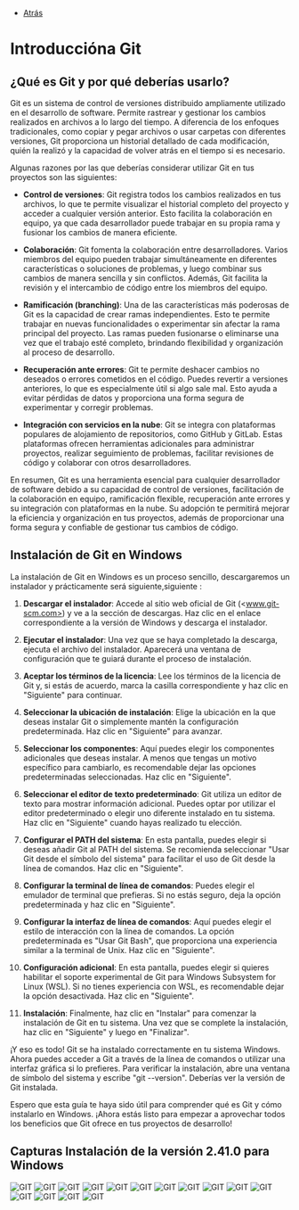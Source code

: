 - [Atrás](./README.md)

# Introduccióna Git

## ¿Qué es Git y por qué deberías usarlo?

Git es un sistema de control de versiones distribuido ampliamente utilizado en el desarrollo de software. Permite rastrear y gestionar los cambios realizados en archivos a lo largo del tiempo. A diferencia de los enfoques tradicionales, como copiar y pegar archivos o usar carpetas con diferentes versiones, Git proporciona un historial detallado de cada modificación, quién la realizó y la capacidad de volver atrás en el tiempo si es necesario.

Algunas razones por las que deberías considerar utilizar Git en tus proyectos son las siguientes:

- **Control de versiones**: Git registra todos los cambios realizados en tus archivos, lo que te permite visualizar el historial completo del proyecto y acceder a cualquier versión anterior. Esto facilita la colaboración en equipo, ya que cada desarrollador puede trabajar en su propia rama y fusionar los cambios de manera eficiente.

- **Colaboración**: Git fomenta la colaboración entre desarrolladores. Varios miembros del equipo pueden trabajar simultáneamente en diferentes características o soluciones de problemas, y luego combinar sus cambios de manera sencilla y sin conflictos. Además, Git facilita la revisión y el intercambio de código entre los miembros del equipo.

- **Ramificación (branching)**: Una de las características más poderosas de Git es la capacidad de crear ramas independientes. Esto te permite trabajar en nuevas funcionalidades o experimentar sin afectar la rama principal del proyecto. Las ramas pueden fusionarse o eliminarse una vez que el trabajo esté completo, brindando flexibilidad y organización al proceso de desarrollo.

- **Recuperación ante errores**: Git te permite deshacer cambios no deseados o errores cometidos en el código. Puedes revertir a versiones anteriores, lo que es especialmente útil si algo sale mal. Esto ayuda a evitar pérdidas de datos y proporciona una forma segura de experimentar y corregir problemas.

- **Integración con servicios en la nube**: Git se integra con plataformas populares de alojamiento de repositorios, como GitHub y GitLab. Estas plataformas ofrecen herramientas adicionales para administrar proyectos, realizar seguimiento de problemas, facilitar revisiones de código y colaborar con otros desarrolladores.

En resumen, Git es una herramienta esencial para cualquier desarrollador de software debido a su capacidad de control de versiones, facilitación de la colaboración en equipo, ramificación flexible, recuperación ante errores y su integración con plataformas en la nube. Su adopción te permitirá mejorar la eficiencia y organización en tus proyectos, además de proporcionar una forma segura y confiable de gestionar tus cambios de código.

## Instalación de Git en Windows

La instalación de Git en Windows es un proceso sencillo, descargaremos un instalador y prácticamente será siguiente,siguiente :

1. **Descargar el instalador**: Accede al sitio web oficial de Git (<www.git-scm.com>) y ve a la sección de descargas. Haz clic en el enlace correspondiente a la versión de Windows y descarga el instalador.

2. **Ejecutar el instalador**: Una vez que se haya completado la descarga, ejecuta el archivo del instalador. Aparecerá una ventana de configuración que te guiará durante el proceso de instalación.

3. **Aceptar los términos de la licencia**: Lee los términos de la licencia de Git y, si estás de acuerdo, marca la casilla correspondiente y haz clic en "Siguiente" para continuar.

4. **Seleccionar la ubicación de instalación**: Elige la ubicación en la que deseas instalar Git o simplemente mantén la configuración predeterminada. Haz clic en "Siguiente" para avanzar.

5. **Seleccionar los componentes**: Aquí puedes elegir los componentes adicionales que deseas instalar. A menos que tengas un motivo específico para cambiarlo, es recomendable dejar las opciones predeterminadas seleccionadas. Haz clic en "Siguiente".

6. **Seleccionar el editor de texto predeterminado**: Git utiliza un editor de texto para mostrar información adicional. Puedes optar por utilizar el editor predeterminado o elegir uno diferente instalado en tu sistema. Haz clic en "Siguiente" cuando hayas realizado tu elección.

7. **Configurar el PATH del sistema**: En esta pantalla, puedes elegir si deseas añadir Git al PATH del sistema. Se recomienda seleccionar "Usar Git desde el símbolo del sistema" para facilitar el uso de Git desde la línea de comandos. Haz clic en "Siguiente".

8. **Configurar la terminal de línea de comandos**: Puedes elegir el emulador de terminal que prefieras. Si no estás seguro, deja la opción predeterminada y haz clic en "Siguiente".

9.  **Configurar la interfaz de línea de comandos**: Aquí puedes elegir el estilo de interacción con la línea de comandos. La opción predeterminada es "Usar Git Bash", que proporciona una experiencia similar a la terminal de Unix. Haz clic en "Siguiente".

10. **Configuración adicional**: En esta pantalla, puedes elegir si quieres habilitar el soporte experimental de Git para Windows Subsystem for Linux (WSL). Si no tienes experiencia con WSL, es recomendable dejar la opción desactivada. Haz clic en "Siguiente".

11. **Instalación**: Finalmente, haz clic en "Instalar" para comenzar la instalación de Git en tu sistema. Una vez que se complete la instalación, haz clic en "Siguiente" y luego en "Finalizar".

¡Y eso es todo! Git se ha instalado correctamente en tu sistema Windows. Ahora puedes acceder a Git a través de la línea de comandos o utilizar una interfaz gráfica si lo prefieres. Para verificar la instalación, abre una ventana de símbolo del sistema y escribe "git --version". Deberías ver la versión de Git instalada.

Espero que esta guía te haya sido útil para comprender qué es Git y cómo instalarlo en Windows. ¡Ahora estás listo para empezar a aprovechar todos los beneficios que Git ofrece en tus proyectos de desarrollo!

## Capturas Instalación de la versión 2.41.0 para Windows

![GIT](./img/paso3_licencia.png)
![GIT](./img/3.1-selecciona-componentes.png)
![GIT](./img/seleccion-editor-por-defecto.png)
![GIT](./img/nombre-rama-principal-por-defecto.png)
![GIT](./img/path-sistema.png)
![GIT](./img/ssh.png)
![GIT](./img/paso3_licencia.png)
![GIT](./img/openssl.png)
![GIT](./img/final-lina.png)
![GIT](./img/linea-terminal.png)
![GIT](./img/pull-defecto.png)
![GIT](./img/credential.png)
![GIT](./img/extra.png)
![GIT](./img/experimental.png)
![GIT](./img/finish.png)
